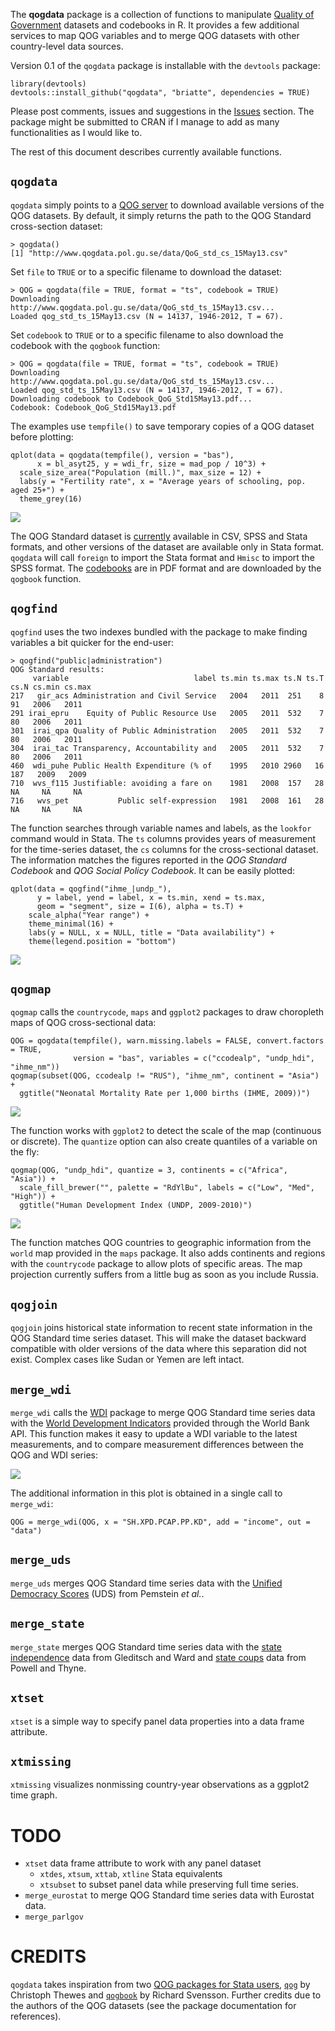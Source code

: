 The __qogdata__ package is a collection of functions to manipulate [Quality of Government](http://www.qog.pol.gu.se/) datasets and codebooks in R. It provides a few additional services to map QOG variables and to merge QOG datasets with other country-level data sources.

Version 0.1 of the `qogdata` package is installable with the `devtools` package:

    library(devtools)
    devtools::install_github("qogdata", "briatte", dependencies = TRUE)

Please post comments, issues and suggestions in the [Issues](https://github.com/briatte/qogdata/issues) section. The package might be submitted to CRAN if I manage to add as many functionalities as I would like to.

The rest of this document describes currently available functions.

## `qogdata`

`qogdata` simply points to a [QOG server](http://www.qogdata.pol.gu.se/) to download available versions of the QOG datasets. By default, it simply returns the path to the QOG Standard cross-section dataset:

    > qogdata()
    [1] "http://www.qogdata.pol.gu.se/data/QoG_std_cs_15May13.csv"

Set `file` to `TRUE` or to a specific filename to download the dataset:

    > QOG = qogdata(file = TRUE, format = "ts", codebook = TRUE)
    Downloading http://www.qogdata.pol.gu.se/data/QoG_std_ts_15May13.csv...
    Loaded qog_std_ts_15May13.csv (N = 14137, 1946-2012, T = 67).

Set `codebook` to `TRUE` or to a specific filename to also download the codebook with the `qogbook` function:

    > QOG = qogdata(file = TRUE, format = "ts", codebook = TRUE)
    Downloading http://www.qogdata.pol.gu.se/data/QoG_std_ts_15May13.csv...
    Loaded qog_std_ts_15May13.csv (N = 14137, 1946-2012, T = 67).
    Downloading codebook to Codebook_QoG_Std15May13.pdf...
    Codebook: Codebook_QoG_Std15May13.pdf

The examples use `tempfile()` to save temporary copies of a QOG dataset before plotting:

    qplot(data = qogdata(tempfile(), version = "bas"), 
          x = bl_asyt25, y = wdi_fr, size = mad_pop / 10^3) + 
      scale_size_area("Population (mill.)", max_size = 12) +
      labs(y = "Fertility rate", x = "Average years of schooling, pop. aged 25+") +
      theme_grey(16)

![](https://github.com/briatte/qogdata/raw/master/example1.png)

The QOG Standard dataset is [currently](http://www.qogdata.pol.gu.se/data/) available in CSV, SPSS and Stata formats, and other versions of the dataset are available only in Stata format. `qogdata` will call `foreign` to import the Stata format and `Hmisc` to import the SPSS format. The [codebooks](http://www.qogdata.pol.gu.se/codebook/) are in PDF format and are downloaded by the `qogbook` function.

## `qogfind`

`qogfind` uses the two indexes bundled with the package to make finding variables a bit quicker for the end-user:

    > qogfind("public|administration")
    QOG Standard results:
         variable                            label ts.min ts.max ts.N ts.T cs.N cs.min cs.max
    217   gir_acs Administration and Civil Service   2004   2011  251    8   91   2006   2011
    291 irai_epru    Equity of Public Resource Use   2005   2011  532    7   80   2006   2011
    301  irai_qpa Quality of Public Administration   2005   2011  532    7   80   2006   2011
    304  irai_tac Transparency, Accountability and   2005   2011  532    7   80   2006   2011
    460  wdi_puhe Public Health Expenditure (% of    1995   2010 2960   16  187   2009   2009
    710  wvs_f115 Justifiable: avoiding a fare on    1981   2008  157   28   NA     NA     NA
    716   wvs_pet           Public self-expression   1981   2008  161   28   NA     NA     NA

The function searches through variable names and labels, as the `lookfor` command would in Stata. The `ts` columns provides years of measurement for the time-series dataset, the `cs` columns for the cross-sectional dataset. The information matches the figures reported in the _QOG Standard Codebook_ and _QOG Social Policy Codebook_. It can be easily plotted:

    qplot(data = qogfind("ihme_|undp_"), 
          y = label, yend = label, x = ts.min, xend = ts.max, 
          geom = "segment", size = I(6), alpha = ts.T) +
        scale_alpha("Year range") +
        theme_minimal(16) +
        labs(y = NULL, x = NULL, title = "Data availability") + 
        theme(legend.position = "bottom")

![](https://github.com/briatte/qogdata/raw/master/example2.png)

## `qogmap`

`qogmap` calls the `countrycode`, `maps` and `ggplot2` packages to draw choropleth maps of QOG cross-sectional data:

    QOG = qogdata(tempfile(), warn.missing.labels = FALSE, convert.factors = TRUE,
                  version = "bas", variables = c("ccodealp", "undp_hdi", "ihme_nm"))
    qogmap(subset(QOG, ccodealp != "RUS"), "ihme_nm", continent = "Asia") +
      ggtitle("Neonatal Mortality Rate per 1,000 births (IHME, 2009))")

![](https://github.com/briatte/qogdata/raw/master/example3.png)

The function works with `ggplot2` to detect the scale of the map (continuous or discrete). The `quantize` option can also create quantiles of a variable on the fly:

    qogmap(QOG, "undp_hdi", quantize = 3, continents = c("Africa", "Asia")) +
      scale_fill_brewer("", palette = "RdYlBu", labels = c("Low", "Med", "High")) +
      ggtitle("Human Development Index (UNDP, 2009-2010)")

![](https://github.com/briatte/qogdata/raw/master/example4.png)

The function matches QOG countries to geographic information from the `world` map provided in the `maps` package. It also adds continents and regions with the `countrycode` package to allow plots of specific areas. The map projection currently suffers from a little bug as soon as you include Russia.

## `qogjoin`

`qogjoin` joins historical state information to recent state information in the QOG Standard time series dataset. This will make the dataset backward compatible with older versions of the data where this separation did not exist. Complex cases like Sudan or Yemen are left intact.

## `merge_wdi`

`merge_wdi` calls the [WDI](http://cran.r-project.org/web/packages/WDI/) package to merge QOG Standard time series data with the [World Development Indicators](http://data.worldbank.org/data-catalog/world-development-indicators) provided through the World Bank API. This function makes it easy to update a WDI variable to the latest measurements, and to compare measurement differences between the QOG and WDI series:

![](https://github.com/briatte/qogdata/raw/master/example5.png)

The additional information in this plot is obtained in a single call to `merge_wdi`:

    QOG = merge_wdi(QOG, x = "SH.XPD.PCAP.PP.KD", add = "income", out = "data")

## `merge_uds`

`merge_uds` merges QOG Standard time series data with the [Unified Democracy Scores](http://www.unified-democracy-scores.org/) (UDS) from Pemstein _et al._.

## `merge_state`

`merge_state` merges QOG Standard time series data with the [state independence][statei] data from Gleditsch and Ward and [state coups][statec] data from Powell and Thyne.

[statei]: http://privatewww.essex.ac.uk/~ksg/statelist.html
[statec]: http://www.uky.edu/~clthyn2/coup_data/home.htm

## `xtset`

`xtset` is a simple way to specify panel data properties into a data frame attribute.

## `xtmissing`

`xtmissing` visualizes nonmissing country-year observations as a ggplot2 time graph.

# TODO

* `xtset` data frame attribute to work with any panel dataset
  * `xtdes`, `xtsum`, `xttab`, `xtline` Stata equivalents
  * `xtsubset` to subset panel data while preserving full time series.
* `merge_eurostat` to merge QOG Standard time series data with Eurostat data.
* `merge_parlgov`

# CREDITS

`qogdata` takes inspiration from two [QOG packages for Stata users](http://www.qog.pol.gu.se/data/dataextras/forstatausers/), [`qog`](http://ideas.repec.org/c/boc/bocode/s457283.html) by Christoph Thewes and [`qogbook`](http://ideas.repec.org/c/boc/bocode/s457599.html) by Richard Svensson. Further credits due to the authors of the QOG datasets (see the package documentation for references).
